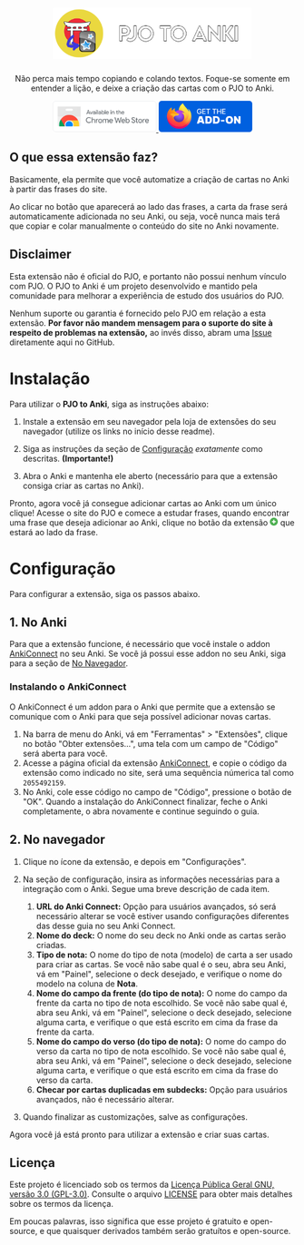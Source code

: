 <div align="center">
<h1><img src="docs/icons/project_banner.png" width="350"></h1>
<p> Não perca mais tempo copiando e colando textos. Foque-se somente em entender a lição, e deixe a criação das cartas com o PJO to Anki. </p>

<a href="https://chrome.google.com/webstore/detail/pjo-to-anki/jpmfnecphnpnbongaehddmdchmodcilo"><img src="docs/icons/get_extension_chrome.png" alt="Get PJO to Anki on Chromium based browsers" height="55px"> </a>
<a href="https://addons.mozilla.org/en-US/firefox/addon/pjo-to-anki"><img src="docs/icons/get_extension_firefox.png" alt="Get PJO to Anki for Firefox" height="55px"></a>
</div>

## O que essa extensão faz?

Basicamente, ela permite que você automatize a criação de cartas no Anki à partir das frases do site.

Ao clicar no botão que aparecerá ao lado das frases, a carta da frase será automaticamente adicionada no seu Anki, ou seja, você nunca mais terá que copiar e colar manualmente o conteúdo do site no Anki novamente.

## Disclaimer

Esta extensão não é oficial do PJO, e portanto não possui nenhum vínculo com PJO. O PJO to Anki é um projeto desenvolvido e mantido pela comunidade para melhorar a experiência de estudo dos usuários do PJO.

Nenhum suporte ou garantia é fornecido pelo PJO em relação a esta extensão. **Por favor não mandem mensagem para o suporte do site à respeito de problemas na extensão,** ao invés disso, abram uma [Issue](https://github.com/SecretX33/pjo-to-anki/issues) diretamente aqui no GitHub.

# Instalação

Para utilizar o **PJO to Anki**, siga as instruções abaixo:

1. Instale a extensão em seu navegador pela loja de extensões do seu navegador (utilize os links no início desse readme).

2. Siga as instruções da seção de [Configuração](#Configuração) *exatamente* como descritas. **(Importante!)**

3. Abra o Anki e mantenha ele aberto (necessário para que a extensão consiga criar as cartas no Anki).

Pronto, agora você já consegue adicionar cartas ao Anki com um único clique! Acesse o site do PJO e comece a estudar frases, quando encontrar uma frase que deseja adicionar ao Anki, clique no botão da extensão <img src="docs/icons/plus_icon.png" width="14" title="Botão de adicionar frase no Anki"> que estará ao lado da frase.

# Configuração

Para configurar a extensão, siga os passos abaixo.

## 1. No Anki

Para que a extensão funcione, é necessário que você instale o addon [AnkiConnect](https://ankiweb.net/shared/info/2055492159) no seu Anki. Se você já possui esse addon no seu Anki, siga para a seção de [No Navegador](#2-no-navegador).

### Instalando o AnkiConnect

O AnkiConnect é um addon para o Anki que permite que a extensão se comunique com o Anki para que seja possível adicionar novas cartas.

1. Na barra de menu do Anki, vá em "Ferramentas" > "Extensões", clique no botão "Obter extensões...", uma tela com um campo de "Código" será aberta para você.
2. Acesse a página oficial da extensão [AnkiConnect](https://ankiweb.net/shared/info/2055492159), e copie o código da extensão como indicado no site, será uma sequência númerica tal como `2055492159`.
3. No Anki, cole esse código no campo de "Código", pressione o botão de "OK". Quando a instalação do AnkiConnect finalizar, feche o Anki completamente, o abra novamente e continue seguindo o guia.

## 2. No navegador

1. Clique no ícone da extensão, e depois em "Configurações".

2. Na seção de configuração, insira as informações necessárias para a integração com o Anki. Segue uma breve descrição de cada item.
   1. **URL do Anki Connect:** Opção para usuários avançados, só será necessário alterar se você estiver usando configurações diferentes das desse guia no seu Anki Connect.
   2. **Nome do deck:** O nome do seu deck no Anki onde as cartas serão criadas.
   3. **Tipo de nota:** O nome do tipo de nota (modelo) de carta a ser usado para criar as cartas. Se você não sabe qual é o seu, abra seu Anki, vá em "Painel", selecione o deck desejado, e verifique o nome do modelo na coluna de **Nota**.
   4. **Nome do campo da frente (do tipo de nota):** O nome do campo da frente da carta no tipo de nota escolhido. Se você não sabe qual é, abra seu Anki, vá em "Painel", selecione o deck desejado, selecione alguma carta, e verifique o que está escrito em cima da frase da frente da carta.
   5. **Nome do campo do verso (do tipo de nota):** O nome do campo do verso da carta no tipo de nota escolhido. Se você não sabe qual é, abra seu Anki, vá em "Painel", selecione o deck desejado, selecione alguma carta, e verifique o que está escrito em cima da frase do verso da carta.
   6. **Checar por cartas duplicadas em subdecks:** Opção para usuários avançados, não é necessário alterar.

3. Quando finalizar as customizações, salve as configurações.

Agora você já está pronto para utilizar a extensão e criar suas cartas.

## Licença

Este projeto é licenciado sob os termos da [Licença Pública Geral GNU, versão 3.0 (GPL-3.0)](https://www.gnu.org/licenses/gpl-3.0.en.html). Consulte o arquivo [LICENSE](LICENSE) para obter mais detalhes sobre os termos da licença.

Em poucas palavras, isso significa que esse projeto é gratuito e open-source, e que quaisquer derivados também serão gratuítos e open-source.
